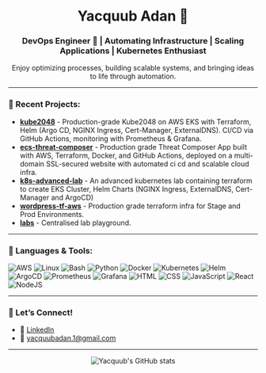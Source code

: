 <h1 align="center">Yacquub Adan 👋</h1>
<h3 align="center">DevOps Engineer 🚀 | Automating Infrastructure | Scaling Applications | Kubernetes Enthusiast</h3>

<p align="center">
  Enjoy optimizing processes, building scalable systems, and bringing ideas to life through automation.
</p>

---

### 🌱 Recent Projects:
- [**kube2048**](https://github.com/YacqubAdan/Kube2048) - Production-grade Kube2048 on AWS EKS with Terraform, Helm (Argo CD, NGINX Ingress, Cert-Manager, ExternalDNS). CI/CD via GitHub Actions, monitoring with Prometheus & Grafana.
- [**ecs-threat-composer**](https://github.com/YacqubAdan/ecs-threat-composer) - Production grade Threat Composer App built with AWS, Terraform, Docker, and GitHub Actions, deployed on a multi-domain SSL-secured website with automated ci cd and scalable cloud infra.
- [**k8s-advanced-lab**](https://github.com/YacqubAdan/k8s-advanced-lab) - An advanced kubernetes lab containing terraform to create EKS Cluster, Helm Charts (NGINX Ingress, ExternalDNS, Cert-Manager and ArgoCD)
- [**wordpress-tf-aws**](https://github.com/YacqubAdan/wordpress-tf-aws) - Production grade terraform infra for Stage and Prod Environments.
- [**labs**](https://github.com/YacqubAdan/labs) - Centralised lab playground.

---

### 🚀 Languages & Tools:

![AWS](https://img.shields.io/badge/Amazon_AWS-FF9900?style=for-the-badge&logo=amazonaws&logoColor=white) ![Linux](https://img.shields.io/badge/Linux-FCC624?style=for-the-badge&logo=linux&logoColor=black) ![Bash](https://img.shields.io/badge/Shell_Script-121011?style=for-the-badge&logo=gnu-bash&logoColor=white) ![Python](	https://img.shields.io/badge/Python-FFD43B?style=for-the-badge&logo=python&logoColor=blue) ![Docker](https://img.shields.io/badge/Docker-2CA5E0?style=for-the-badge&logo=docker&logoColor=white) ![Kubernetes](https://img.shields.io/badge/kubernetes-326ce5.svg?&style=for-the-badge&logo=kubernetes&logoColor=white) ![Helm](https://img.shields.io/badge/Helm-0F1689?style=for-the-badge&logo=Helm&labelColor=0F1689) ![ArgoCD](https://img.shields.io/badge/Argo%20CD-1e0b3e?style=for-the-badge&logo=argo&logoColor=#d16044) ![Prometheus](https://img.shields.io/badge/Prometheus-000000?style=for-the-badge&logo=prometheus&labelColor=000000) ![Grafana](https://img.shields.io/badge/Grafana-F2F4F9?style=for-the-badge&logo=grafana&logoColor=orange&labelColor=F2F4F9) ![HTML](https://img.shields.io/badge/HTML5-E34F26?style=for-the-badge&logo=html5&logoColor=white) ![CSS](https://img.shields.io/badge/CSS3-1572B6?style=for-the-badge&logo=css3&logoColor=white) ![JavaScript](https://img.shields.io/badge/JavaScript-323330?style=for-the-badge&logo=javascript&logoColor=F7DF1E) ![React](https://img.shields.io/badge/React-20232A?style=for-the-badge&logo=react&logoColor=61DAFB) ![NodeJS](https://img.shields.io/badge/Node%20js-339933?style=for-the-badge&logo=nodedotjs&logoColor=white)

---

### 💬 Let’s Connect!
- 💼 [LinkedIn](https://www.linkedin.com/in/yacquub-adan/)
- 📧 yacquubadan.1@gmail.com

---


<p align="center">
  <img src="https://github-readme-stats.vercel.app/api?username=YacqubAdan&show_icons=true&theme=radical" alt="Yacquub's GitHub stats" />
</p>
